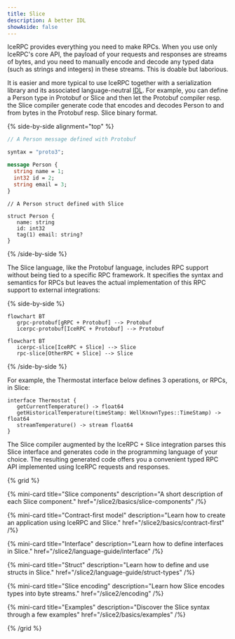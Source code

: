 ```yaml
---
title: Slice
description: A better IDL
showAside: false
---
```


IceRPC provides everything you need to make RPCs. When you use only IceRPC's core API, the payload of your requests
and responses are streams of bytes, and you need to manually encode and decode any typed data (such as strings and
integers) in these streams. This is doable but laborious.

It is easier and more typical to use IceRPC together with a serialization library and its associated language-neutral
[IDL][idl]. For example, you can define a Person type in Protobuf or Slice and then let the Protobuf compiler resp. the
Slice compiler generate code that encodes and decodes Person to and from bytes in the Protobuf resp. Slice binary
format.

{% side-by-side alignment="top" %}

```proto
// A Person message defined with Protobuf

syntax = "proto3";

message Person {
  string name = 1;
  int32 id = 2;
  string email = 3;
}
```

```slice
// A Person struct defined with Slice

struct Person {
   name: string
   id: int32
   tag(1) email: string?
}
```

{% /side-by-side %}

The Slice language, like the Protobuf language, includes RPC support without being tied to a specific RPC framework. It
specifies the syntax and semantics for RPCs but leaves the actual implementation of this RPC support to external
integrations:

{% side-by-side %}

```mermaid
flowchart BT
   grpc-protobuf[gRPC + Protobuf] --> Protobuf
   icerpc-protobuf[IceRPC + Protobuf] --> Protobuf
```

```mermaid
flowchart BT
   icerpc-slice[IceRPC + Slice] --> Slice
   rpc-slice[OtherRPC + Slice] --> Slice

```

{% /side-by-side %}

For example, the Thermostat interface below defines 3 operations, or RPCs, in Slice:

```slice
interface Thermostat {
   getCurrentTemperature() -> float64
   getHistoricalTemperature(timeStamp: WellKnownTypes::TimeStamp) -> float64
   streamTemperature() -> stream float64
}
```

The Slice compiler augmented by the IceRPC + Slice integration parses this Slice interface and generates code in the
programming language of your choice. The resulting generated code offers you a convenient typed RPC API implemented
using IceRPC requests and responses.

{% grid %}

{% mini-card
   title="Slice components"
   description="A short description of each Slice component."
   href="/slice2/basics/slice-components" /%}

{% mini-card
   title="Contract-first model"
   description="Learn how to create an application using IceRPC and Slice."
   href="/slice2/basics/contract-first" /%}

{% mini-card
   title="Interface"
   description="Learn how to define interfaces in Slice."
   href="/slice2/language-guide/interface" /%}

{% mini-card
   title="Struct"
   description="Learn how to define and use structs in Slice."
   href="/slice2/language-guide/struct-types" /%}

{% mini-card
   title="Slice encoding"
   description="Learn how Slice encodes types into byte streams."
   href="/slice2/encoding" /%}

{% mini-card
   title="Examples"
   description="Discover the Slice syntax through a few examples"
   href="/slice2/basics/examples" /%}

{% /grid %}

[icerpc]: ../
[idl]: https://en.wikipedia.org/wiki/Interface_description_language
